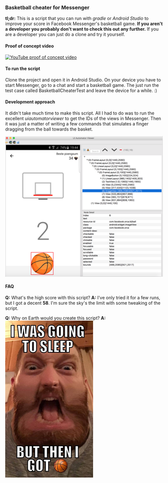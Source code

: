 ### Basketball cheater for Messenger
**tl;dr:** This is a script that you can run with *gradle* or *Android Studio* to improve your score in Facebook
Messenger's basketball game. **If you aren't a developer you probably don't want to check this out any further.** If you are a
developer you can just do a clone and try it yourself.

#### Proof of concept video
[![YouTube proof of concept video](http://img.youtube.com/vi/UyDFA-th3r0/0.jpg)](http://www.youtube.com/watch?v=UyDFA-th3r0)

#### To run the script
Clone the project and open it in Android Studio. On your device you have to start Messenger, go to a chat and start
a basketball game. The just run the test case called BasketballCheaterTest and leave the device for a while. :)

#### Development approach
It didn't take much time to make this script. All I had to do was to run the excellent *uiautomatorviewer* to get the IDs
of the views in Messenger. Then it was just a matter of writing a few commands that simulates a finger dragging from
the ball towards the basket.

![UI Automater Viewer](https://github.com/roys/java-android-basketballcheater/raw/master/misc/uianimatorview.png "UI Automater Viewer")

#### FAQ
**Q:** What's the high score with this script?
**A:** I've only tried it for a few runs, but I got a decent **58**. I'm sure the sky's the limit with some tweaking of the script.

**Q:** Why on Earth would you create this script?
**A:**
<img src="https://github.com/roys/java-android-basketballcheater/raw/master/misc/i_was_going_to_sleep_then_i_got_basketball.jpg" width="281" height="500" />
